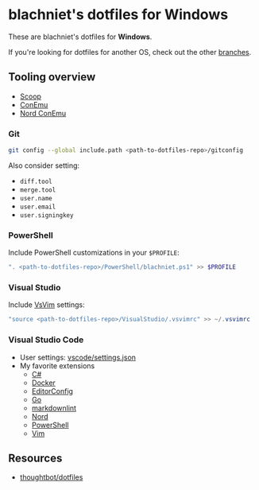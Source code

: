 # blachniet's dotfiles for Windows

These are blachniet's dotfiles for **Windows**.

If you're looking for dotfiles for another OS, check out the other [branches](https://github.com/blachniet/dotfiles/branches).

## Tooling overview

- [Scoop](https://scoop.sh)
- [ConEmu](https://conemu.github.io/)
- [Nord ConEmu](https://github.com/arcticicestudio/nord-conemu)

### Git

```sh
git config --global include.path <path-to-dotfiles-repo>/gitconfig
```

Also consider setting:

- `diff.tool`
- `merge.tool`
- `user.name`
- `user.email`
- `user.signingkey`

### PowerShell

Include PowerShell customizations in your `$PROFILE`:

```powershell
". <path-to-dotfiles-repo>/PowerShell/blachniet.ps1" >> $PROFILE
```

### Visual Studio

Include [VsVim](https://marketplace.visualstudio.com/items?itemName=JaredParMSFT.VsVim)
settings:

```powershell
"source <path-to-dotfiles-repo>/VisualStudio/.vsvimrc" >> ~/.vsvimrc
```

### Visual Studio Code

- User settings: [vscode/settings.json](./vscode/settings.json)
- My favorite extensions
  - [C#](https://marketplace.visualstudio.com/items?itemName=ms-vscode.csharp)
  - [Docker](https://marketplace.visualstudio.com/items?itemName=ms-azuretools.vscode-docker)
  - [EditorConfig](https://marketplace.visualstudio.com/items?itemName=EditorConfig.EditorConfig)
  - [Go](https://marketplace.visualstudio.com/items?itemName=ms-vscode.Go)
  - [markdownlint](https://marketplace.visualstudio.com/items?itemName=DavidAnson.vscode-markdownlint)
  - [Nord](https://marketplace.visualstudio.com/items?itemName=arcticicestudio.nord-visual-studio-code)
  - [PowerShell](https://marketplace.visualstudio.com/items?itemName=ms-vscode.PowerShell)
  - [Vim](https://marketplace.visualstudio.com/items?itemName=vscodevim.vim)

## Resources

- [thoughtbot/dotfiles](https://github.com/thoughtbot/dotfiles)
